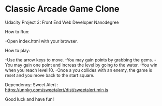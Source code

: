 # Classic Arcade Game Clone

Udacity Project 3: Front End Web Developer Nanodegree


How to Run: 

-Open index.html with your browser.



How to play:

-Use the arrow keys to move.
-You may gain points by grabbing the gems.
-You may gain one point and increas the level by going to the water.
-You win when you reach level 10.
-Once a you collides with an enemy, the game is reset and you move back to the start square.



Dependency:
Sweet Alert : https://unpkg.com/sweetalert/dist/sweetalert.min.js


Good luck and have fun!

